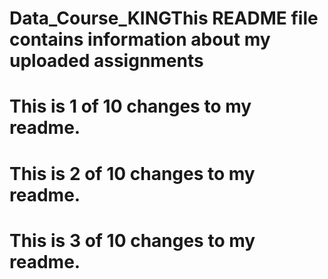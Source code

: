 # Data_Course_KINGThis README file contains information about my uploaded assignments
# This is 1 of 10 changes to my readme.
# This is 2 of 10 changes to my readme.
# This is 3 of 10 changes to my readme.
